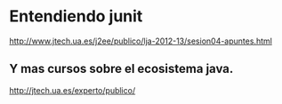 Entendiendo junit
=================

http://www.jtech.ua.es/j2ee/publico/lja-2012-13/sesion04-apuntes.html

Y mas cursos sobre el ecosistema java.
--------------------------------------

http://jtech.ua.es/experto/publico/

